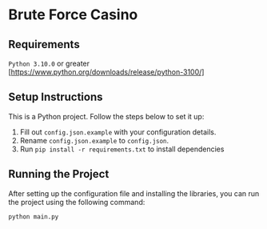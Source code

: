 # Brute Force Casino

## Requirements

`Python 3.10.0` or greater
[https://www.python.org/downloads/release/python-3100/]

## Setup Instructions

This is a Python project. Follow the steps below to set it up:

1. Fill out `config.json.example` with your configuration details.
2. Rename `config.json.example` to `config.json`.
3. Run `pip install -r requirements.txt` to install dependencies

## Running the Project

After setting up the configuration file and installing the libraries, you can run the project using the following command:

```python
python main.py
```
